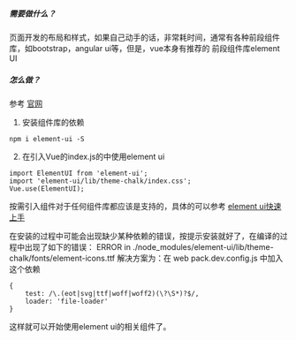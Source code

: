 ##### 需要做什么？ #####
页面开发的布局和样式，如果自己动手的话，非常耗时间，通常有各种前段组件库，如bootstrap，angular ui等，但是，vue本身有推荐的
前段组件库element UI

##### 怎么做？ #####
参考 [官网](https://element.eleme.cn/#/zh-CN/component/installation)

1. 安装组件库的依赖
```
npm i element-ui -S
```
2. 在引入Vue的index.js的中使用element ui
```
import ElementUI from 'element-ui';
import 'element-ui/lib/theme-chalk/index.css';
Vue.use(ElementUI);
```
按需引入组件对于任何组件库都应该是支持的，具体的可以参考 [element ui快速上手](https://element.eleme.cn/#/zh-CN/component/quickstart)

在安装的过程中可能会出现缺少某种依赖的错误，按提示安装就好了，在编译的过程中出现了如下的错误：
ERROR in ./node_modules/element-ui/lib/theme-chalk/fonts/element-icons.ttf
解决方案为：在 web pack.dev.config.js 中加入这个依赖
```
{
    test: /\.(eot|svg|ttf|woff|woff2)(\?\S*)?$/,
    loader: 'file-loader'
}
```
这样就可以开始使用element ui的相关组件了。
